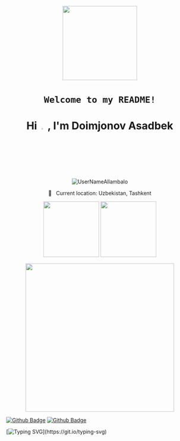 <p align="center" width="300">
   <img align="center" width="200" src="https://miro.medium.com/max/1200/1*DoRiMdg1PE4hlgQfvtqHBw.jpeg" />
</p>



## <h1 align="center">`Welcome to my README!`</h1>

<h1 align="center">Hi <img src="https://media.giphy.com/media/hvRJCLFzcasrR4ia7z/giphy.gif" width="3%"> , I'm Doimjonov Asadbek</h1>

<p align="center"> <img src="https://komarev.com/ghpvc/?username=UserNameAllambalo&label=Profile%20views&color=0e75b6&style=flat" alt="UserNameAllambalo" />  </p>

 <p align = "center"> 📍 &nbsp; Current location: Uzbekistan, Tashkent </p>

<p align='center'>
  <a href="#"><img src="https://github-readme-stats.vercel.app/api?username=UserNameAllambalo&show_icons=true&count_private=true&theme=github_dark" height="150"></a>
  <a href="#"><img src="https://github-readme-stats.vercel.app/api/top-langs/?username=UserNameAllambalo&layout=compact&theme=github_dark" height="150"/></a>
</p>

<p align = "center">
  <img src = "https://github-readme-streak-stats.herokuapp.com?user=UserNameAllambalo&theme=dark&hide_border=true" width = 400>
</p>
 
[![Github Badge](https://img.shields.io/badge/Yorvoration-24292e?style=flat&logo=Github&logoColor=white&link=https://github.com/Yorvoration)](https://github.com/Yorvoration)  [![Github Badge](https://img.shields.io/badge/devDoubleH-24292e?style=flat&logo=Github&logoColor=white&link=https://github.com/devDoubleH)](https://github.com/devDoubleH)

[![Typing SVG](https://readme-typing-svg.herokuapp.com?font=comfortaa&color=016EEA&size=24&width=500&lines=Nice+to+meet+you...)](https://git.io/typing-svg)
<div align='center'>
